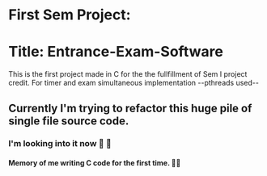 # First Sem Project:

# Title: Entrance-Exam-Software

This is the first project made in C for the the fullfillment of Sem I project credit.
For timer and exam simultaneous implementation  --pthreads used--



## Currently I'm trying to refactor this huge pile of single file source code.
### I'm looking into it now 🐝 🐝

#### Memory of me writing C code for the first time. 🐥🐥
